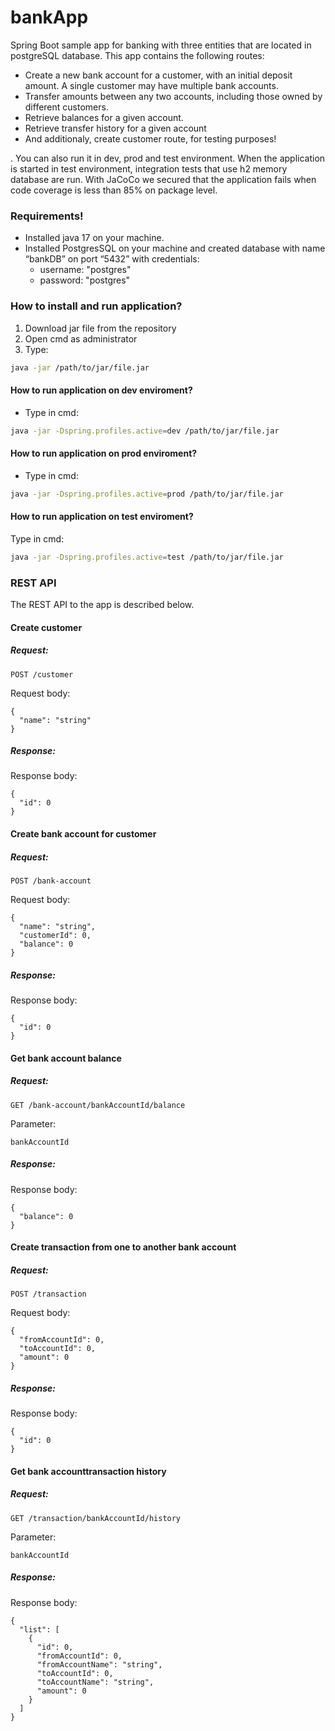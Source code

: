 # bankApp

Spring Boot sample app for banking with three entities that are located in postgreSQL database. This app contains the following routes:
* Create a new bank account for a customer, with an initial deposit amount. A
single customer may have multiple bank accounts.
* Transfer amounts between any two accounts, including those owned by
different customers.
* Retrieve balances for a given account.
* Retrieve transfer history for a given account
* And additionaly, create customer route, for testing purposes!

. You can also run it in dev, prod and test environment. When the application is started in test environment, integration tests that use h2 memory database are run. With JaCoCo we secured that the application fails when code coverage is less than 85% on package level.

### Requirements! ###
* Installed java 17 on your machine.
* Installed PostgresSQL on your machine and created database with name “bankDB” on port “5432” with credentials:
    * username: "postgres"
    * password: "postgres"
### How to install and run application? ###
1. Download jar file from the repository
2. Open cmd as administrator
3. Type: 
```bash
java -jar /path/to/jar/file.jar
```

#### How to run application on dev enviroment? ####
* Type in cmd: 
```bash
java -jar -Dspring.profiles.active=dev /path/to/jar/file.jar
```

#### How to run application on prod enviroment? ####
* Type in cmd:
```bash
java -jar -Dspring.profiles.active=prod /path/to/jar/file.jar
```

#### How to run application on test enviroment? ####

Type in cmd:

```bash
java -jar -Dspring.profiles.active=test /path/to/jar/file.jar
```
### REST API 
The REST API to the app is described below.

#### Create customer


##### Request:

```
POST /customer
```

Request body:

```
{
  "name": "string"
}
```

##### Response:

Response body:
```
{
  "id": 0
}
```

#### Create bank account for customer


##### Request:

```
POST /bank-account
```

Request body:

```
{
  "name": "string",
  "customerId": 0,
  "balance": 0
}
```

##### Response:

Response body:
```
{
  "id": 0
}
```

#### Get bank account balance

##### Request:

```
GET /bank-account/bankAccountId/balance
```
Parameter:
```
bankAccountId
```

##### Response:

Response body:
```
{
  "balance": 0
}
```

#### Create transaction from one to another bank account


##### Request:

```
POST /transaction
```

Request body:

```
{
  "fromAccountId": 0,
  "toAccountId": 0,
  "amount": 0
}
```

##### Response:

Response body:
```
{
  "id": 0
}
```

#### Get bank accounttransaction history

##### Request:

```
GET /transaction/bankAccountId/history
```
Parameter:
```
bankAccountId
```

##### Response:

Response body:
```
{
  "list": [
    {
      "id": 0,
      "fromAccountId": 0,
      "fromAccountName": "string",
      "toAccountId": 0,
      "toAccountName": "string",
      "amount": 0
    }
  ]
}

